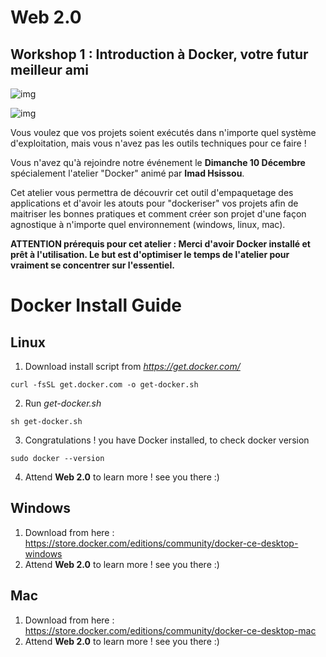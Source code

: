 # Web 2.0
## Workshop 1 : Introduction à Docker, votre futur meilleur ami

![img](https://scontent-mad1-1.xx.fbcdn.net/v/t1.0-9/24300914_319185161821332_2575356649231818980_n.jpg?oh=297a2fb1683beae3f3ee3c09aadcabd5&oe=5A8D761D)

![img](https://scontent-mad1-1.xx.fbcdn.net/v/t1.0-9/24300963_319305821809266_7243258022229497873_n.jpg?oh=0b2e2e5626836c2b3c9cfd70d3a07ead&oe=5A967FF1)

Vous voulez que vos projets soient exécutés dans n'importe quel système d'exploitation, mais vous n'avez pas les outils techniques pour ce faire !

Vous n'avez qu'à rejoindre notre événement le **Dimanche 10 Décembre** spécialement l'atelier "Docker" animé par **Imad Hsissou**.

Cet atelier vous permettra de découvrir cet outil d'empaquetage des applications et d'avoir les atouts pour "dockeriser" vos projets afin de maitriser les bonnes pratiques et comment créer son projet d'une façon agnostique à n'importe quel environnement (windows, linux, mac).

**ATTENTION prérequis pour cet atelier : Merci d'avoir Docker installé et prêt à l'utilisation. Le but est d'optimiser le temps de l'atelier pour vraiment se concentrer sur l'essentiel.**


# Docker Install Guide

## Linux 

1. Download install script from *https://get.docker.com/*
```
curl -fsSL get.docker.com -o get-docker.sh
```

2. Run *get-docker.sh*

```
sh get-docker.sh
```
3. Congratulations ! you have Docker installed, to check docker version
```
sudo docker --version
```
4. Attend **Web 2.0** to learn more ! see you there :)

## Windows

1. Download from here : https://store.docker.com/editions/community/docker-ce-desktop-windows
2. Attend **Web 2.0** to learn more ! see you there :)

## Mac

1. Download from here : https://store.docker.com/editions/community/docker-ce-desktop-mac
2. Attend **Web 2.0** to learn more ! see you there :)
